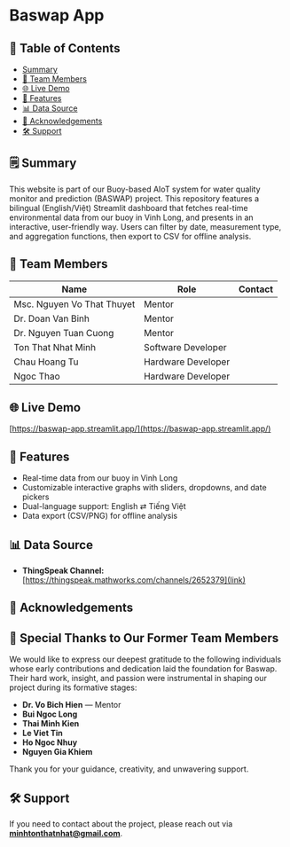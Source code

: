 # Baswap App

## 📑 Table of Contents
- [Summary](#summary)
- [👥 Team Members](#-team-members)  
- [🌐 Live Demo](#-live-demo)  
- [🚀 Features](#-features)    
- [📊 Data Source](#-data-source)  
- [🙏 Acknowledgements](#-acknowledgements)
- [🛠 Support](#-support)

## 🗒️ Summary

This website is part of our Buoy-based AIoT system for water quality monitor and prediction (BASWAP) project. This repository features a bilingual (English/Việt) Streamlit dashboard that fetches real-time environmental data from our buoy in Vinh Long, and presents in an interactive, user-friendly way. Users can filter by date, measurement type, and aggregation functions, then export to CSV for offline analysis.

## 👥 Team Members

| Name                          | Role                    | Contact |
|-------------------------------|-------------------------|---------|
| Msc. Nguyen Vo That Thuyet    | Mentor                  |         |
| Dr. Doan Van Binh             | Mentor                  |         |
| Dr. Nguyen Tuan Cuong         | Mentor                  |         |
| Ton That Nhat Minh            | Software Developer      |         |
| Chau Hoang Tu                 | Hardware Developer      |         |
| Ngoc Thao                     | Hardware Developer      |         |

## 🌐 Live Demo

[https://baswap-app.streamlit.app/](https://baswap-app.streamlit.app/)

## 🚀 Features

- Real-time data from our buoy in Vinh Long  
- Customizable interactive graphs with sliders, dropdowns, and date pickers  
- Dual-language support: English ⇄ Tiếng Việt  
- Data export (CSV/PNG) for offline analysis  

## 📊 Data Source

- **ThingSpeak Channel:** [https://thingspeak.mathworks.com/channels/2652379](link)

## 🙏 Acknowledgements
## 🙏 Special Thanks to Our Former Team Members

We would like to express our deepest gratitude to the following individuals whose early contributions and dedication laid the foundation for Baswap. Their hard work, insight, and passion were instrumental in shaping our project during its formative stages:

- **Dr. Vo Bich Hien** — Mentor 
- **Bui Ngoc Long**
- **Thai Minh Kien**   
- **Le Viet Tin** 
- **Ho Ngoc Nhuy** 
- **Nguyen Gia Khiem** 

Thank you for your guidance, creativity, and unwavering support. 

## 🛠 Support
If you need to contact about the project, please reach out via **minhtonthatnhat@gmail.com**.


